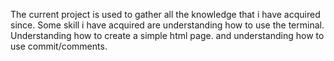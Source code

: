 The current project is used to gather all the knowledge that i have acquired since.
Some skill i have acquired are understanding how to use the terminal.
Understanding how to create a simple html page.
and understanding how to use commit/comments.